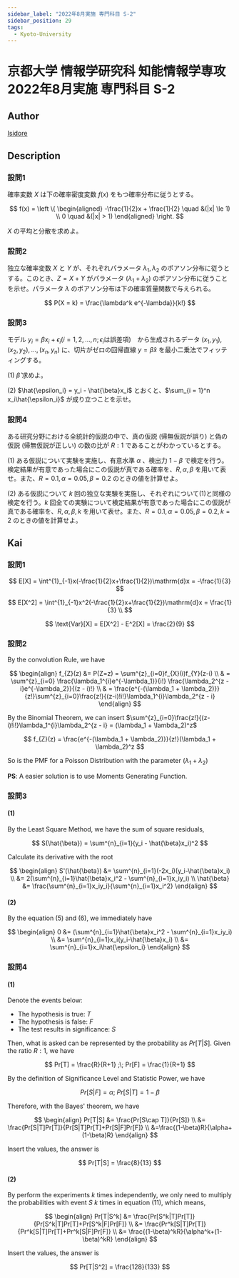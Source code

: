 ```yaml
---
sidebar_label: "2022年8月実施 専門科目 S-2"
sidebar_position: 29
tags:
  - Kyoto-University
---
```

# 京都大学 情報学研究科 知能情報学専攻 2022年8月実施 専門科目 S-2

## **Author**
[Isidore](https://github.com/heacsing)

## **Description**
### 設問1

確率変数 $X$ は下の確率密度変数 $f(x)$ をもつ確率分布に従うとする。

$$
f(x) = 
\left \{
\begin{aligned}
-\frac{1}{2}x + \frac{1}{2} \quad &(|x| \le 1) \\
0 \quad &(|x| > 1)
\end{aligned}
\right.
$$

$X$ の平均と分散を求めよ。

### 設問2

独立な確率変数 $X$ と $Y$ が、それぞれパラメータ $\lambda_1,\lambda_2$ のポアソン分布に従うとする。このとき、$Z = X + Y$ がパラメータ $(\lambda_1 + \lambda_2)$ のポアソン分布に従うことを示せ。パラメータ $\lambda$ のポアソン分布は下の確率質量関数で与えられる。

$$
P(X = k) = \frac{\lambda^k e^{-\lambda}}{k!}
$$

### 設問3

モデル $y_i = \beta x_i + \epsilon_i(i = 1,2,\dots,n;\epsilon_i \text{は誤差項})$　から生成されるデータ $(x_1,y_1),(x_2,y_2),\dots,(x_n,y_n)$ に、切片がゼロの回帰直線 $y = \hat{\beta}x$ を最小二乗法でフィッティングする。

(1) $\hat{\beta}$ 求めよ。

(2) $\hat{\epsilon_i} = y_i - \hat{\beta}x_i$ とおくと、$\sum_{i = 1}^n x_i\hat{\epsilon_i}$ が成り立つことを示せ。

### 設問4 

ある研究分野における全統計的仮説の中で、真の仮説 (帰無仮説が誤り) と偽の仮説 (帰無仮説が正しい) の数の比が $R:1$ であることがわかっているとする。

(1) ある仮説について実験を実施し、有意水準 $\alpha$ 、検出力 $1 - \beta$ で検定を行う。検定結果が有意であった場合にこの仮説が真である確率を、$R,\alpha,\beta$ を用いて表せ。また、$R = 0.1,\alpha = 0.05,\beta = 0.2$ のときの値を計算せよ。

(2) ある仮説について $k$ 回の独立な実験を実施し、それぞれについて(1)と同様の検定を行う。$k$ 回全ての実験について検定結果が有意であった場合にこの仮説が真である確率を、$R,\alpha,\beta,k$ を用いて表せ。また、$R = 0.1,\alpha = 0.05,\beta = 0.2,k = 2$ のときの値を計算せよ。


## **Kai**
### 設問1

$$
E[X] = \int^{1}_{-1}x(-\frac{1}{2}x+\frac{1}{2})\mathrm{d}x = -\frac{1}{3}
$$

$$
E[X^2] = \int^{1}_{-1}x^2(-\frac{1}{2}x+\frac{1}{2})\mathrm{d}x = \frac{1}{3} \\
$$

$$
\text{Var}[X] = E[X^2] - E^2[X] = \frac{2}{9}
$$

### 設問2
By the convolution Rule, we have

$$
\begin{align}
    f_{Z}(z) &= P(Z=z) = \sum^{z}_{i=0}f_{X}(i)f_{Y}(z-i) \\
    & = \sum^{z}_{i=0} \frac{\lambda_1^{i}e^{-\lambda_1}}{i!} \frac{\lambda_2^{z - i}e^{-\lambda_2}}{(z - i)!} \\
    & = \frac{e^{-(\lambda_1 + \lambda_2)}}{z!}\sum^{z}_{i=0}\frac{z!}{(z-i)!i!}\lambda_1^{i}\lambda_2^{z - i}
\end{align}
$$

By the Binomial Theorem, we can insert $\sum^{z}_{i=0}\frac{z!}{(z-i)!i!}\lambda_1^{i}\lambda_2^{z - i} = (\lambda_1 + \lambda_2)^z$

$$
f_{Z}(z) = \frac{e^{-(\lambda_1 + \lambda_2)}}{z!}(\lambda_1 + \lambda_2)^z
$$

So is the PMF for a Poisson Distribution with the parameter $(\lambda_1 + \lambda_2)$

**PS**: A easier solution is to use Moments Generating Function.

### 設問3

#### (1)
By the Least Square Method, we have the sum of square residuals,

$$
S(\hat{\beta}) = \sum^{n}_{i=1}(y_i - \hat{\beta}x_i)^2
$$

Calculate its derivative with the root

$$
\begin{align}
    S'(\hat{\beta}) &= \sum^{n}_{i=1}(-2x_i)(y_i-\hat{\beta}x_i) \\
    &= 2(\sum^{n}_{i=1}\hat{\beta}x_i^2 - \sum^{n}_{i=1}x_iy_i) \\
    \hat{\beta} &= \frac{\sum^{n}_{i=1}x_iy_i}{\sum^{n}_{i=1}x_i^2}
\end{align}
$$

#### (2)

By the equation ($5$) and ($6$), we immediately have

$$
\begin{align}
    0 &= (\sum^{n}_{i=1}\hat{\beta}x_i^2 - \sum^{n}_{i=1}x_iy_i) \\
    &= \sum^{n}_{i=1}x_i(y_i-\hat{\beta}x_i) \\
    &= \sum^{n}_{i=1}x_i\hat{\epsilon_i} 
\end{align}
$$

### 設問4

#### (1)
Denote the events below:

- The hypothesis is true: $T$
- The hypothesis is false: $F$
- The test results in significance: $S$

Then, what is asked can be represented by the probability as $Pr[T|S]$.
Given the ratio $R:1$, we have

$$
Pr[T] = \frac{R}{R+1} ;\; Pr[F] = \frac{1}{R+1} 
$$

By the definition of Significance Level and Statistic Power, we have

$$
Pr[S|F] = \alpha ;\; Pr[S|T] = 1 - \beta
$$

Therefore, with the Bayes' theorem, we have

$$
\begin{align}
    Pr[T|S] &= \frac{Pr[S\cap T]}{Pr[S]} \\
    &= \frac{Pr[S|T]Pr[T]}{Pr[S|T]Pr[T]+Pr[S|F]Pr[F]} \\
    &=\frac{(1-\beta)R}{\alpha+(1-\beta)R}
\end{align}
$$

Insert the values, the answer is 

$$
Pr[T|S] = \frac{8}{13}
$$

#### (2)
By perform the experiments $k$ times independently, we only need to multiply the probabilities with event $S$ $k$ times in equation ($11$), which means,

$$
\begin{align}
    Pr[T|S^k] &= \frac{Pr[S^k|T]Pr[T]}{Pr[S^k|T]Pr[T]+Pr[S^k|F]Pr[F]} \\
    &= \frac{Pr^k[S|T]Pr[T]}{Pr^k[S|T]Pr[T]+Pr^k[S|F]Pr[F]} \\
    &= \frac{(1-\beta)^kR}{\alpha^k+(1-\beta)^kR}
\end{align}
$$

Insert the values, the answer is

$$
Pr[T|S^2] = \frac{128}{133}
$$